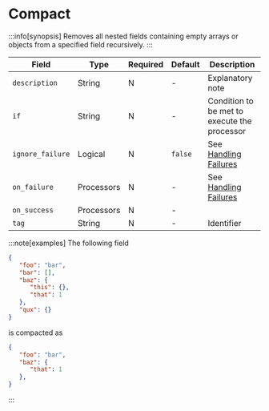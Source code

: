 # Compact

:::info[synopsis]
Removes all nested fields containing empty arrays or objects from a specified field recursively.
:::

|Field|Type|Required|Default|Description|
|---|---|---|---|---|
|`description`|String|N|-|Explanatory note|
|`if`|String|N|-|Condition to be met to execute the processor|
|`ignore_failure`|Logical|N|`false`|See [Handling Failures](../pipes/handling-failures.md)|
|`on_failure`|Processors|N|-|See [Handling Failures](../pipes/handling-failures.md)|
|`on_success`|Processors|N|-||
|`tag`|String|N|-|Identifier|

:::note[examples]
The following field

```json
{
   "foo": "bar",
   "bar": [],
   "baz": {
      "this": {},
      "that": 1
   },
   "qux": {}
}
```

is compacted as

```json
{
   "foo": "bar",
   "baz": {
      "that": 1
   },
}
```
:::
